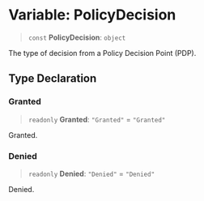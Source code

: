 # Variable: PolicyDecision

> `const` **PolicyDecision**: `object`

The type of decision from a Policy Decision Point (PDP).

## Type Declaration

### Granted

> `readonly` **Granted**: `"Granted"` = `"Granted"`

Granted.

### Denied

> `readonly` **Denied**: `"Denied"` = `"Denied"`

Denied.
